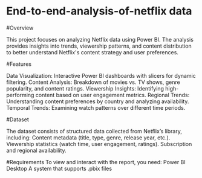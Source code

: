 # End-to-end-analysis-of-netflix data

#Overview

This project focuses on analyzing Netflix data using Power BI. The analysis provides insights into trends, viewership patterns, and content distribution to better understand Netflix's content strategy and user preferences.

#Features

Data Visualization: Interactive Power BI dashboards with slicers for dynamic filtering.
Content Analysis: Breakdown of movies vs. TV shows, genre popularity, and content ratings.
Viewership Insights: Identifying high-performing content based on user engagement metrics.
Regional Trends: Understanding content preferences by country and analyzing availability.
Temporal Trends: Examining watch patterns over different time periods.

#Dataset

The dataset consists of structured data collected from Netflix’s library, including:
Content metadata (title, type, genre, release year, etc.).
Viewership statistics (watch time, user engagement, ratings).
Subscription and regional availability.

#Requirements
To view and interact with the report, you need:
Power BI Desktop
A system that supports .pbix files
